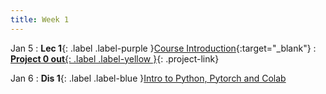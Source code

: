 ```yaml
---
title: Week 1
---
```


Jan 5
: **Lec 1**{: .label .label-purple }[Course Introduction](/assets/slides/deeprob_01_introduction.pdf){:target="_blank"}
: [**Project 0 out**{: .label .label-yellow }](/projects/project0/){: .project-link}

Jan 6
: **Dis 1**{: .label .label-blue }[Intro to Python, Pytorch and Colab](#)
  <!-- : [Solution](#) -->
